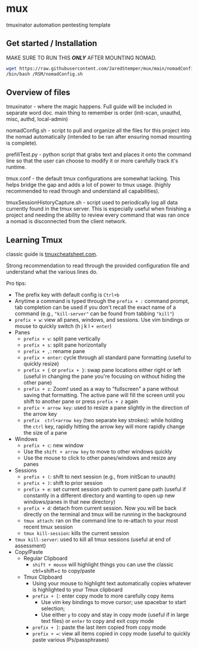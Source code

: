 # mux
tmuxinator automation pentesting template

## Get started / Installation

MAKE SURE TO RUN THIS **_ONLY_** AFTER MOUNTING NOMAD.
```bash
wget https://raw.githubusercontent.com/JaredStemper/mux/main/nomadConfig.sh -O /RSM/nomadConfig.sh
/bin/bash /RSM/nomadConfig.sh
```

## Overview of files

tmuxinator - where the magic happens. Full guide will be included in separate word doc. main thing to remember is order (init-scan, unauthd, misc, authd, local-admin)

nomadConfig.sh - script to pull and organize all the files for this project into the nomad automatically (intended to be ran after ensuring nomad mounting is complete).

prefillTest.py - python script that grabs text and places it onto the command line so that the user can choose to modify it or more carefully track it's runtime.

tmux.conf - the default tmux configurations are somewhat lacking. This helps bridge the gap and adds a lot of power to tmux usage. (highly recommended to read through and understand all capabilities).

tmuxSessionHistoryCapture.sh - script used to periodically log all data currently found in the tmux server. This is especially useful when finishing a project and needing the ability to review every command that was ran once a nomad is disconnected from the client network.

## Learning Tmux

classic guide is [tmuxcheatsheet.com](tmuxcheatsheet.com).


Strong recommendation to read through the provided configuration file and understand what the various lines do.

Pro tips:
* The prefix key with default config is `Ctrl+b`
* Anytime a command is typed through the `prefix + :` command prompt, tab completion can be used if you don't recall the exact name of a command (e.g., `"kill-server"` can be found from tabbing `"kill"`) 
* `prefix + w`: view all panes, windows, and sessions. Use vim bindings or mouse to quickly switch (h j k l `+ enter`)
* Panes
  * `prefix + v`: split pane vertically
  * `prefix + s`: split pane horizontally
  * `prefix + ,`: rename pane
  * `prefix + enter`: cycle through all standard pane formatting (useful to quickly resize)
  * `prefix + {` or `prefix + }`: swap pane locations either right or left (useful in changing the pane you're focusing on without hiding the other pane) 
  * `prefix + z`: Zoom! used as a way to "fullscreen" a pane without saving that formatting. The active pane will fill the screen until you shift to another pane or press `prefix + z` again
  * `prefix + arrow key`: used to resize a pane slightly in the direction of the arrow key
  * `prefix  ctrl+arrow key` (two separate key strokes):  while holding the `ctrl` key, rapidly hitting the arrow key will more rapidly change the size of a pane
* Windows
  * `prefix + c`: new window
  * Use the `shift + arrow key` to move to other windows quickly
  * Use the mouse to click to other panes/windows and resize any panes
* Sessions
  * `prefix + (`: shift to next session (e.g., from initScan to unauth)
  * `prefix + )`: shift to prior session
  * `prefix + e`: set current session path to current pane path (useful if constantly in a different directory and wanting to open up new windows/panes in that new directory)
  * `prefix + d`: detach from current session. Now you will be back directly on the terminal and tmux will be running in the background
  * `tmux attach`: ran on the command line to re-attach to your most recent tmux session
  * `tmux kill-session`: kills the current session
* `tmux kill-server`: used to kill all tmux sessions (useful at end of assessment)
* Copy/Paste
  * Regular Clipboard
    * `shift + mouse` will highlight things you can use the classic ctrl+shift+c to copy/paste
  * Tmux Clipboard
    * Using your mouse to highlight text automatically copies whatever is highlighted to your Tmux clipboard
    * `prefix + [`: enter copy mode to more carefully copy items
      * Use vim key bindings to move cursor; use spacebar to start selection;
      * Use either `y` to copy and stay in copy mode (useful if in large text files) or `enter` to copy and exit copy mode
    * `prefix + ]`: paste the last item copied from copy mode
    * `prefix + =`: view all items copied in copy mode (useful to quickly paste various IPs/passphrases)
